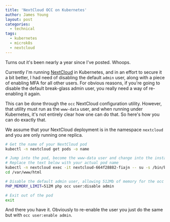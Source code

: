 ```yaml
---
title: 'NextCloud OCC on Kubernetes'
author: James Young
layout: post
categories:
  - technical
tags:
  - kubernetes
  - microk8s
  - nextcloud
---
```


Turns out it's been nearly a year since I've posted.  Whoops.

Currently I'm running [NextCloud](https://nextcloud.com/) in Kubernetes, and in an effort to secure it a bit better, I had need of disabling the default `admin` user, along with a piece of enabling MFA for all other users.  For obvious reasons, if you're going to disable the default break-glass admin user, you really need a way of re-enabling it again.

This can be done through the `occ` NextCloud configuration utility.  However, that utility must run as the `www-data` user, and when running under Kubernetes, it's not entirely clear how one can do that.  So here's how you can do exactly that.

We assume that your NextCloud deployment is in the namespace `nextcloud` and you are only running one replica.

```bash
# Get the name of your NextCloud pod
kubectl -n nextcloud get pods -o name

# Jump into the pod, become the www-data user and change into the install folder
# Replace the text below with your actual pod name
kubectl -n nextcloud exec -it nextcloud-664f28882-fiajn -- su -s /bin/bash - www-data
cd /var/www/html

# Disable the default admin user, allowing 512Mb of memory for the occ command to run in
PHP_MEMORY_LIMIT=512M php occ user:disable admin

# Exit out of the pod
exit
```

And there you have it.  Obviously to re-enable the user you just do the same but with `occ user:enable admin`.

